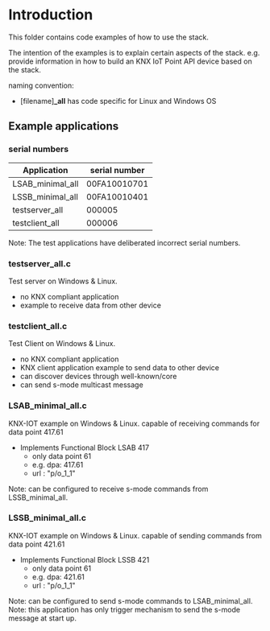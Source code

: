 # Introduction

This folder contains code examples of how to use the stack.

The intention of the examples is to explain certain aspects of the stack.
e.g. provide information in how to build an KNX IoT Point API device based on the stack.

naming convention:

- [filename]**_all** has code specific for Linux and Windows OS

## Example applications

### serial numbers

| Application       | serial number |
| ----------------- | ----------- |
| LSAB_minimal_all  | 00FA10010701 |
| LSSB_minimal_all  | 00FA10010401 |
| testserver_all    | 000005 |
| testclient_all    | 000006 |

Note: The test applications have deliberated incorrect serial numbers.


### testserver_all.c

Test server on Windows & Linux.

- no KNX compliant application
- example to receive data from other device

### testclient_all.c

Test Client on Windows & Linux.

- no KNX compliant application
- KNX client application
   example to send data to other device
- can discover devices through well-known/core
- can send s-mode multicast message

### LSAB_minimal_all.c

KNX-IOT example on Windows & Linux.
capable of receiving commands for data point 417.61

- Implements Functional Block LSAB 417
  - only data point 61
  - e.g. dpa: 417.61
  - url : "p/o_1_1"

Note: can be configured to receive s-mode commands from LSSB_minimal_all.

### LSSB_minimal_all.c

KNX-IOT example on Windows & Linux.
capable of sending commands from data point 421.61

- Implements Functional Block LSSB 421
  - only data point 61
  - e.g. dpa: 421.61
  - url : "p/o_1_1"

Note: can be configured to send s-mode commands to LSAB_minimal_all.
Note: this application has only trigger mechanism to send the s-mode message at start up.
